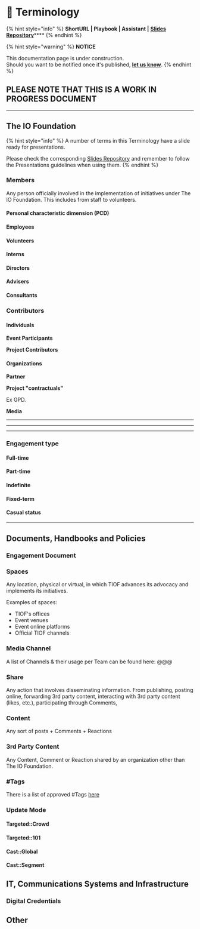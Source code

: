 # 🚧 Terminology

{% hint style="info" %}
**ShortURL | Playbook | Assistant |** [**Slides Repository**](https://tiof.click/TIOFSlidesRepo)****
{% endhint %}



{% hint style="warning" %}
**NOTICE**

This documentation page is under construction.\
Should you want to be notified once it's published, [**let us know**](https://tiof.click/TIOFTarianUpdatesService).
{% endhint %}

## PLEASE NOTE THAT THIS IS A WORK IN PROGRESS DOCUMENT

***

## The IO Foundation



{% hint style="info" %}
A number of terms in this Terminology have a slide ready for presentations.

Please check the corresponding [Slides Repository](https://tiof.click/TIOFSlidesRepo) and remember to follow the Presentations guidelines when using them.
{% endhint %}

### Members

Any person officially involved in the implementation of initiatives under The IO Foundation. This includes from staff to volunteers.

#### Personal characteristic dimension (PCD)

#### Employees

#### Volunteers

#### Interns

#### Directors

#### Advisers

#### Consultants

### Contributors

#### Individuals

**Event Participants**

**Project Contributors**

#### Organizations

**Partner**

**Project "contractuals"**

Ex GPD.

**Media**

****

****

****

### **Engagement type**

#### Full-time

#### Part-time

#### Indefinite

#### Fixed-term

#### Casual status

****

## Documents, Handbooks and Policies

### Engagement Document

### Spaces

Any location, physical or virtual, in which TIOF advances its advocacy and implements its initiatives.

Examples of spaces:

* TIOF's offices
* Event venues
* Event online platforms
* Official TIOF channels

###

### Media Channel

A list of Channels & their usage per Team can be found here: @@@

### Share

Any action that involves disseminating information. From publishing, posting online, forwarding 3rd party content, interacting with 3rd party content (likes, etc.), participating through Comments,

### Content

Any sort of posts + Comments + Reactions

### 3rd Party Content

Any Content, Comment or Reaction shared by an organization other than The IO Foundation.

### #Tags

There is a list of approved #Tags [here](https://tiof.click/Tags)

### Update Mode

#### Targeted::Crowd

#### Targeted::101

#### Cast::Global

#### Cast::Segment

## IT, Communications Systems and Infrastructure

### Digital Credentials

## Other

###
